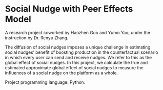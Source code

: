 # Social Nudge with Peer Effects Model

A research project coworked by Haozhen Guo and Yumo Yao, under the instruction by Dr. Renyu Zhang.

The diffusion of social nudges imposes a unique challenge in estimating social nudges’ benefit of boosting production in the counterfactual scenario in which every user can send and receive nudges. We refer to this as the global effect of social nudges. In this project, we calculate the true and estimated approximate global effect of social nudges to measure the influences of a social nudge on the platform as a whole.

Project programming language: Python.
